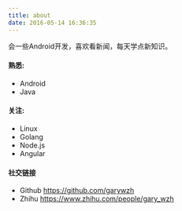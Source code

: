 ```yaml
---
title: about
date: 2016-05-14 16:36:35
---
```


会一些Android开发，喜欢看新闻，每天学点新知识。

#### 熟悉:

- Android
- Java

#### 关注:

- Linux
- Golang
- Node.js
- Angular

#### 社交链接

- Github https://github.com/garywzh
- Zhihu https://www.zhihu.com/people/gary_wzh

